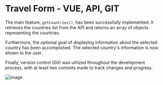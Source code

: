 # Travel Form - VUE, API, GIT

The main feature, `getCountries()`, has been successfully implemented. It retrieves the countries list from the API and returns an array of objects representing the countries.

Furthermore, the optional goal of displaying information about the selected country has been accomplished. The selected country's information is now shown to the user.

Finally, version control (Git) was utilized throughout the development process, with at least two commits made to track changes and progress.

![image](https://github.com/KondziuX/contact-form-exercise/assets/61789511/9cbdb0fa-44ed-4266-9a86-07f6e0630706)
